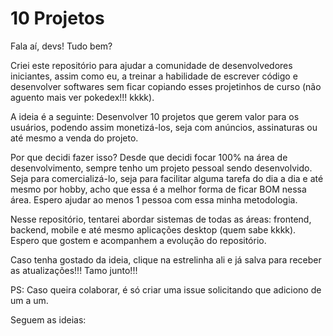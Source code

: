 # 10 Projetos

Fala aí, devs! Tudo bem?

Criei este repositório para ajudar a comunidade de desenvolvedores iniciantes, assim como eu, a treinar a habilidade de escrever código e desenvolver softwares sem ficar copiando esses projetinhos de curso (não aguento mais ver pokedex!!! kkkk).

A ideia é a seguinte: Desenvolver 10 projetos que gerem valor para os usuários, podendo assim monetizá-los, seja com anúncios, assinaturas ou até mesmo a venda do projeto.

Por que decidi fazer isso? Desde que decidi focar 100% na área de desenvolvimento, sempre tenho um projeto pessoal sendo desenvolvido. Seja para comercializá-lo, seja para facilitar alguma tarefa do dia a dia e até mesmo por hobby, acho que essa é a melhor forma de ficar BOM nessa área. Espero ajudar ao menos 1 pessoa com essa minha metodologia.

Nesse repositório, tentarei abordar sistemas de todas as áreas: frontend, backend, mobile e até mesmo aplicações desktop (quem sabe kkkk). Espero que gostem e acompanhem a evolução do repositório.

Caso tenha gostado da ideia, clique na estrelinha ali e já salva para receber as atualizações!!! Tamo junto!!!

PS: Caso queira colaborar, é só criar uma issue solicitando que adiciono de um a um.

Seguem as ideias:
